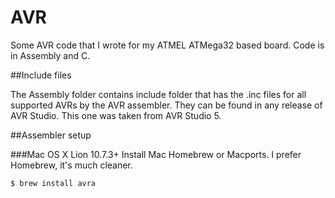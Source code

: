 AVR
===

Some AVR code that I wrote for my ATMEL ATMega32 based board. Code is in Assembly and C.

##Include files

The Assembly folder contains include folder that has the .inc files for all supported AVRs by the AVR assembler. They can be found in any release of AVR Studio. This one was taken from AVR Studio 5.

##Assembler setup

###Mac OS X Lion 10.7.3+
Install Mac Homebrew or Macports. I prefer Homebrew, it's much cleaner.

```
$ brew install avra
```
